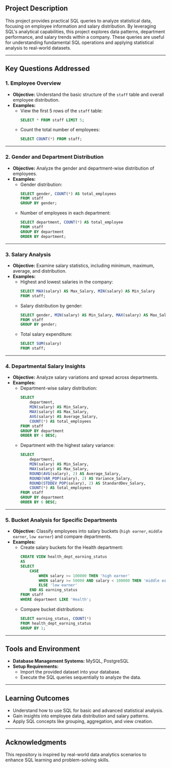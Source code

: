 ## Project Description

This project provides practical SQL queries to analyze statistical data, focusing on employee information and salary distribution. By leveraging SQL's analytical capabilities, this project explores data patterns, department performance, and salary trends within a company. These queries are useful for understanding fundamental SQL operations and applying statistical analysis to real-world datasets.

---

## Key Questions Addressed

### **1. Employee Overview**
- **Objective:** Understand the basic structure of the `staff` table and overall employee distribution.
- **Examples:**
  - View the first 5 rows of the `staff` table:
    ```sql
    SELECT * FROM staff LIMIT 5;
    ```
  - Count the total number of employees:
    ```sql
    SELECT COUNT(*) FROM staff;
    ```

---

### **2. Gender and Department Distribution**
- **Objective:** Analyze the gender and department-wise distribution of employees.
- **Examples:**
  - Gender distribution:
    ```sql
    SELECT gender, COUNT(*) AS total_employees
    FROM staff
    GROUP BY gender;
    ```
  - Number of employees in each department:
    ```sql
    SELECT department, COUNT(*) AS total_employee
    FROM staff
    GROUP BY department
    ORDER BY department;
    ```

---

### **3. Salary Analysis**
- **Objective:** Examine salary statistics, including minimum, maximum, average, and distribution.
- **Examples:**
  - Highest and lowest salaries in the company:
    ```sql
    SELECT MAX(salary) AS Max_Salary, MIN(salary) AS Min_Salary
    FROM staff;
    ```
  - Salary distribution by gender:
    ```sql
    SELECT gender, MIN(salary) AS Min_Salary, MAX(salary) AS Max_Salary, AVG(salary) AS Average_Salary
    FROM staff
    GROUP BY gender;
    ```
  - Total salary expenditure:
    ```sql
    SELECT SUM(salary)
    FROM staff;
    ```

---

### **4. Departmental Salary Insights**
- **Objective:** Analyze salary variations and spread across departments.
- **Examples:**
  - Department-wise salary distribution:
    ```sql
    SELECT
        department,
        MIN(salary) AS Min_Salary,
        MAX(salary) AS Max_Salary,
        AVG(salary) AS Average_Salary,
        COUNT(*) AS total_employees
    FROM staff
    GROUP BY department
    ORDER BY 4 DESC;
    ```
  - Department with the highest salary variance:
    ```sql
    SELECT 
        department, 
        MIN(salary) AS Min_Salary, 
        MAX(salary) AS Max_Salary, 
        ROUND(AVG(salary), 2) AS Average_Salary,
        ROUND(VAR_POP(salary), 2) AS Variance_Salary,
        ROUND(STDDEV_POP(salary), 2) AS StandardDev_Salary,
        COUNT(*) AS total_employees
    FROM staff
    GROUP BY department
    ORDER BY 6 DESC;
    ```

---

### **5. Bucket Analysis for Specific Departments**
- **Objective:** Classify employees into salary buckets (`high earner`, `middle earner`, `low earner`) and compare departments.
- **Examples:**
  - Create salary buckets for the Health department:
    ```sql
    CREATE VIEW health_dept_earning_status
    AS 
    SELECT 
        CASE
            WHEN salary >= 100000 THEN 'high earner'
            WHEN salary >= 50000 AND salary < 100000 THEN 'middle earner'
            ELSE 'low earner'
        END AS earning_status
    FROM staff
    WHERE department LIKE 'Health';
    ```
  - Compare bucket distributions:
    ```sql
    SELECT earning_status, COUNT(*)
    FROM health_dept_earning_status
    GROUP BY 1;
    ```

---

## Tools and Environment
- **Database Management Systems:** MySQL, PostgreSQL
- **Setup Requirements:**
  - Import the provided dataset into your database.
  - Execute the SQL queries sequentially to analyze the data.

---

## Learning Outcomes
- Understand how to use SQL for basic and advanced statistical analysis.
- Gain insights into employee data distribution and salary patterns.
- Apply SQL concepts like grouping, aggregation, and view creation.

---

## Acknowledgments
This repository is inspired by real-world data analytics scenarios to enhance SQL learning and problem-solving skills.
